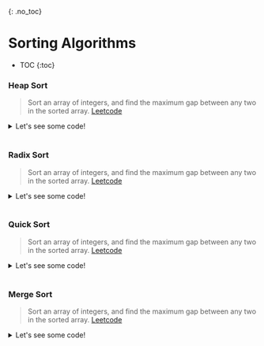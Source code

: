 {: .no_toc}
# Sorting Algorithms

- TOC
{:toc}

### Heap Sort

> Sort an array of integers, and find the maximum gap between any two in the sorted array.
> [Leetcode](https://leetcode.com/problems/maximum-gap/)

<details><summary markdown="span">Let's see some code!</summary>

```python
class Solution:

    def maximumGap(self, num):
        if len(num) < 2:
            return 0

        num = self.heap_sort(num)
        res = 0
        for i in range(1, len(num)):
            res = max(num[i] - num[i - 1], res)
        return res

    def heap_sort(self, arr):
        def build_heap_at_i(arr, i, size):
            left = i * 2 + 1
            rigt = i * 2 + 2

            biggerChildren = [x for x in [left, rigt] if x <= size and arr[x]> arr[i] ]
            if len(biggerChildren) != 0:
                max_i = max(biggerChildren, key=lambda x: arr[x])

                arr[i], arr[max_i] = arr[max_i], arr[i]
                build_heap_at_i(arr, max_i, size)

        def build_heap(arr):
            size = len(arr)-1
            mid  = int(size/2)
            for i in range(mid,-1,-1):
                build_heap_at_i(arr, i, size)

        def heap_sort(arr):
            size = len(arr)-1
            for i in range(size, -1, -1):
                arr[0], arr[i] = arr[i], arr[0]
                size = size - 1
                build_heap_at_i(arr, 0, size)

        def print_heap(arr,i=0,d=0):
            if i not in range(0, len(arr)):
                return
            l = i*2+1
            r = i*2+2
            print_heap(arr,l,d+1)
            print("   " * d,arr[i])
            print_heap(arr,r,d+1)

        build_heap(arr)
        heap_sort(arr)
        return arr

```

</details>
<BR>


### Radix Sort

> Sort an array of integers, and find the maximum gap between any two in the sorted array.
> [Leetcode](https://leetcode.com/problems/maximum-gap/)

<details><summary markdown="span">Let's see some code!</summary>

```python
class Solution:

    def maximumGap(self, num):
        if len(num) < 2:
            return 0

        num = self.radixSort(num)

        res = 0
        for i in range(1, len(num)):
            res = max(num[i] - num[i - 1], res)
        return res

    def radixSort(self, num):
        for i in range(31):
            onebucket = []
            zerobucket = []
            needle = 1 << i
            for j in range(len(num)):
                if num[j] & needle != 0:
                    onebucket.append(num[j])
                else:
                    zerobucket.append(num[j])
            num = []
            num += zerobucket
            num += onebucket
        return num
```

</details>
<BR>

### Quick Sort

> Sort an array of integers, and find the maximum gap between any two in the sorted array.
> [Leetcode](https://leetcode.com/problems/maximum-gap/)

<details><summary markdown="span">Let's see some code!</summary>

```python
class Solution:

    def maximumGap(self, num):
        if len(num) < 2:
            return 0

        num = self.qsort(num)

        res = 0
        for i in range(1, len(num)):
            res = max(num[i] - num[i - 1], res)
        return res

    def qsort(self, L):
        if L == []:
            return []

        P = L[0]
        R = L[1:]

        return self.qsort([x for x in R if x< P])+ [P] + self.qsort([x for x in R if x>=P])
```

</details>
<BR>

### Merge Sort

> Sort an array of integers, and find the maximum gap between any two in the sorted array.
> [Leetcode](https://leetcode.com/problems/maximum-gap/)

<details><summary markdown="span">Let's see some code!</summary>

```python
```

</details>
<BR>
